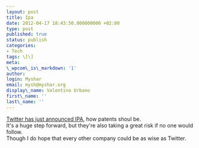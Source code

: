 ```yaml
---
layout: post
title: Ipa
date: 2012-04-17 18:43:50.000000000 +02:00
type: post
published: true
status: publish
categories:
- Tech
tags: \[\]
meta:
\_wpcom\_is\_markdown: '1'
author:
login: Myshar
email: mysh@myshar.org
display\_name: Valentino Urbano
first\_name: ''
last\_name: ''
---
```


[Twitter has just announced IPA][0], how patents shoul be.  
It's a huge step forward, but they're also taking a great risk if no one would follow.  
Though I do hope that every other company could be as wise as Twitter.


[0]: http://blog.twitter.com/2012/04/introducing-innovators-patent-agreement.html